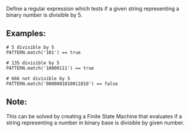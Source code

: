 Define a regular expression which tests if a given string representing a binary number is divisible by 5.

## Examples:

```
# 5 divisible by 5
PATTERN.match('101') == true

# 135 divisible by 5
PATTERN.match('10000111') == true

# 666 not divisible by 5
PATTERN.match('0000001010011010') == false
```

## Note:
This can be solved by creating a Finite State Machine that evaluates if a string representing a number in binary base is divisible by given number.
